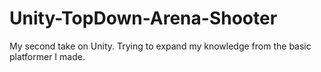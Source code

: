 # Unity-TopDown-Arena-Shooter
My second take on Unity. Trying to expand my knowledge from the basic platformer I made.
